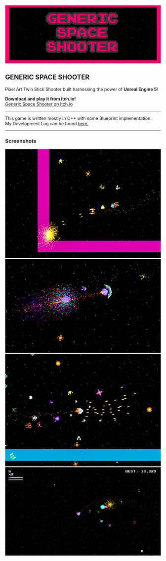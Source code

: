 #

![Generic Space Shooter](/Assets-Source/Screenshots/Banner-Image-001.png "Generic Space Shooter")

## GENERIC SPACE SHOOTER

Pixel Art Twin Stick Shooter built harnessing the power of **Unreal Engine 5**!

**Download and play it from itch.io!**\
[Generic Space Shooter on Itch.io](https://rskala.itch.io/generic-space-shooter)

---

This game is written mostly in C++ with some Blueprint implementation.\
My Development Log can be found [here.](https://github.com/RSkala/SpaceShooter02/blob/main/Documents/SpaceShooter02-DevNotes.txt)

---

### Screenshots

![Screenshot1](/Assets-Source/Screenshots/Screenshot-Gameplay-005.png "Screenshot1")
![Screenshot1](/Assets-Source/Screenshots/Screenshot-Gameplay-006.png "Screenshot1")
![Screenshot1](/Assets-Source/Screenshots/Screenshot-Gameplay-004.png "Screenshot1")
![Screenshot1](/Assets-Source/Screenshots/Screenshot-Gameplay-001.png "Screenshot1")
